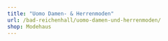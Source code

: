 ```yaml
---
title: "Uomo Damen- & Herrenmoden"
url: /bad-reichenhall/uomo-damen-und-herrenmoden/
shop: Modehaus
---
```

